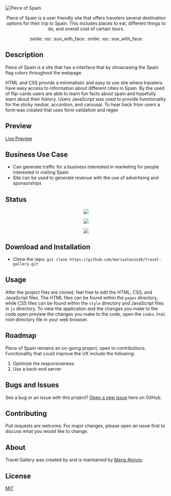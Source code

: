 ![Piece of Spain](https://user-images.githubusercontent.com/93888269/147801148-1f8b9667-0705-4e3b-900e-3a2c85eb50c9.png)

<p align="center"> Piece of Spain is a user friendly site that offers travelers several destination options for their trip to Spain. This includes places to eat, different things to do, and overall cost of certain tours. </p>

<p align="center"> :smile: :es: :sun_with_face: :smile: :es: :sun_with_face:</p>

## Description
Piece of Spain is a site that has a interface that  by showcasing the Spain flag colors throughout the webpage.

HTML and CSS provide a minimalistic and easy to use site where travelers have easy access to information about different cities in Spain. By the used of flip-cards users are able to learn fun facts about spain and hopefully learn about their history. Users JavaScript was used to provide functionality for the sticky navbar, accordion, and carousal. To hear back from users a form was created that uses form validation and regex 


## Preview

[Live Preview](https://user-images.githubusercontent.com/93888269/147800898-dc1efd35-0c2b-40c4-af5a-696212bd4099.mp4)

## Business Use Case

- Can generate traffic for a business interested in marketing for people interested in visiting Spain
- Site can be used to generate revenue with the use of advertising and sponsorships

## Status

<p align="center"> <img src="https://img.shields.io/tokei/lines/github/mariaalonzo16/travel-gallery" /> </p>

<p align="center"> <img src="https://img.shields.io/github/languages/count/mariaalonzo16/travel-gallery" /> </p>

<p align="center"> <img src="https://img.shields.io/github/repo-size/mariaalonzo16/travel-gallery" /> </p>

## Download and Installation

- Clone the repo: `git clone https://github.com/mariaalonzo16/travel-gallery.git`

## Usage

After the project files are cloned, feel free to edit the HTML, CSS, and JavaScript files. The HTML files can be found within the `pages` directory, while CSS files can be found within the `style` directory and JavaScript files in `js` directory. To view the application and the changes you make to the code open preview the changes you make to the code, open the `index.html` root-directory file in your web browser.

## Roadmap

Piece of Spain remains an on-going project, open to contributions.  Functionality that could improve the UX include the following:

1) Optimize the responsiveness
2) Use a back-end server 

## Bugs and Issues

See a bug or an issue with this project? [Open a new issue](https://github.com/mariaalonzo16/travel-gallery/issues) here on GitHub.

## Contributing
Pull requests are welcome. For major changes, please open an issue first to discuss what you would like to change.


## About

Travel Gallery was created by and is maintained by [Maria Alonzo](https://www.linkedin.com/in/maria-alonzo-177282127/).

## License
[MIT](https://choosealicense.com/licenses/mit/)